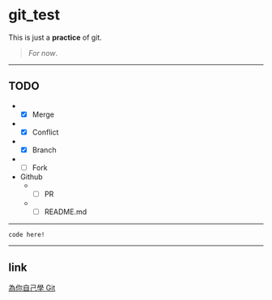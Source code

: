 # git_test
This is just a **practice** of git.
> *For now*.
---
## TODO
* - [x] Merge
* - [x] Conflict
* - [x] Branch
* - [ ] Fork
* Github
  * - [ ] PR
  * - [ ] README.md
---
```
code here!
```
---
## link
[為你自己學 Git](https://gitbook.tw/)
